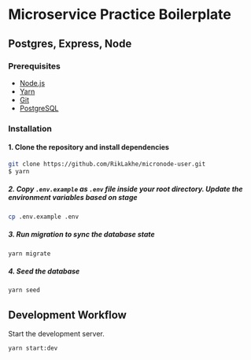 # Microservice Practice Boilerplate

## Postgres, Express, Node

### Prerequisites

- [Node.js](https://yarnpkg.com/en/docs/install)
- [Yarn](https://yarnpkg.com/en/docs/install)
- [Git](https://git-scm.com/downloads)
- [PostgreSQL](https://www.postgresql.org/download/)

### Installation

#### 1. Clone the repository and install dependencies

```sh
git clone https://github.com/RikLakhe/micronode-user.git
$ yarn
```

##### 2. Copy `.env.example` as `.env` file inside your root directory. Update the environment variables based on stage

```sh
cp .env.example .env
```

##### 3. Run migration to sync the database state

```sh
yarn migrate
```

##### 4. Seed the database

```sh
yarn seed
```

## Development Workflow

Start the development server.

```sh
yarn start:dev

```